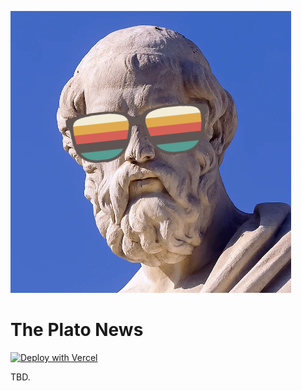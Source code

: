 ![tailwind-nextjs-banner](/public/static/images/theplatonews-square.png)

# The Plato News

[![Deploy with Vercel](https://vercel.com/button)](https://vercel.com/new/git/external?repository-url=https://github.com/timlrx/tailwind-nextjs-starter-blog)

TBD.

